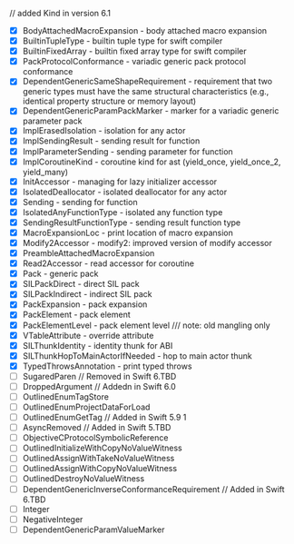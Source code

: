 // added Kind in version 6.1
- [x] BodyAttachedMacroExpansion - body attached macro expansion
- [x] BuiltinTupleType - builtin tuple type for swift compiler
- [x] BuiltinFixedArray - builtin fixed array type for swift compiler
- [x] PackProtocolConformance - variadic generic pack protocol conformance
- [x] DependentGenericSameShapeRequirement - requirement that two generic types must have the same structural characteristics (e.g., identical property structure or memory layout)
- [x] DependentGenericParamPackMarker - marker for a variadic generic parameter pack
- [x] ImplErasedIsolation - isolation for any actor
- [x] ImplSendingResult - sending result for function
- [x] ImplParameterSending - sending parameter for function
- [x] ImplCoroutineKind - coroutine kind for ast (yield_once, yield_once_2, yield_many)
- [x] InitAccessor - managing for lazy initializer accessor
- [x] IsolatedDeallocator - isolated deallocator for any actor
- [x] Sending - sending for function
- [x] IsolatedAnyFunctionType - isolated any function type
- [x] SendingResultFunctionType - sending result function type
- [x] MacroExpansionLoc - print location of macro expansion
- [x] Modify2Accessor - modify2: improved version of modify accessor
- [x] PreambleAttachedMacroExpansion
- [x] Read2Accessor - read accessor for coroutine
- [x] Pack - generic pack
- [x] SILPackDirect - direct SIL pack
- [x] SILPackIndirect - indirect SIL pack
- [x] PackExpansion - pack expansion
- [x] PackElement - pack element
- [x] PackElementLevel - pack element level
/// note: old mangling only
- [x] VTableAttribute - override attribute
- [x] SILThunkIdentity - identity thunk for ABI
- [x] SILThunkHopToMainActorIfNeeded - hop to main actor thunk
- [x] TypedThrowsAnnotation - print typed throws
- [ ] SugaredParen // Removed in Swift 6.TBD
- [ ] DroppedArgument
// Addedn in Swift 6.0
- [ ] OutlinedEnumTagStore
- [ ] OutlinedEnumProjectDataForLoad
- [ ] OutlinedEnumGetTag
// Added in Swift 5.9 1
- [ ] AsyncRemoved
// Added in Swift 5.TBD
- [ ] ObjectiveCProtocolSymbolicReference
- [ ] OutlinedInitializeWithCopyNoValueWitness
- [ ] OutlinedAssignWithTakeNoValueWitness
- [ ] OutlinedAssignWithCopyNoValueWitness
- [ ] OutlinedDestroyNoValueWitness
- [ ] DependentGenericInverseConformanceRequirement
// Added in Swift 6.TBD
- [ ] Integer
- [ ] NegativeInteger
- [ ] DependentGenericParamValueMarker

